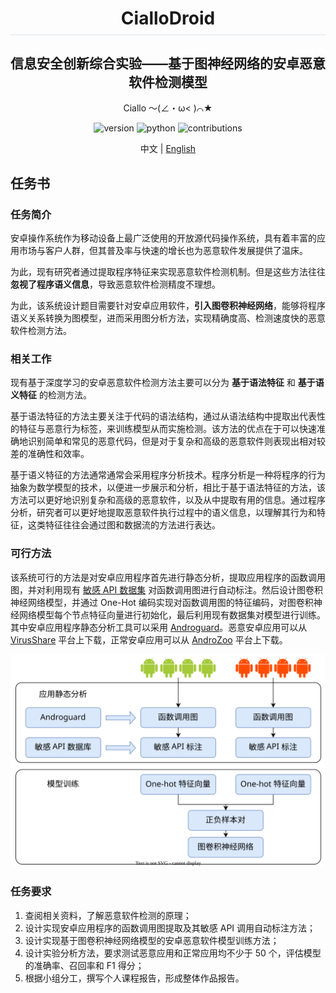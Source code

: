 <!--suppress ALL -->

<div align="center">
    <!--<img src="resources/logo/logo_256.png" alt="logo_256" style="height: 120px" /> -->
	<h1 style="padding-bottom: .3em !important; border-bottom: 1.5px solid #d0d7deb3 !important;">CialloDroid</h1>
</div>

<h2 align="center" style="border-bottom-style: none !important;"> 信息安全创新综合实验——基于图神经网络的安卓恶意软件检测模型 </h2>

<p align="center" style="text-align:center">Ciallo ～(∠・ω< )⌒★</p>

<p align="center" style="text-align:center">
    <img src="https://img.shields.io/badge/version-v0.1.0-brightgreen" alt="version">
    <img src="https://img.shields.io/badge/python-3.9+-yellow" alt="python">
    <img src="https://img.shields.io/badge/contributions-welcome-orange.svg" alt="contributions">
</p>

<p  align="center" style="text-align:center"> 中文 | <a href="README.md"> English </a> </p>

## 任务书

### 任务简介

安卓操作系统作为移动设备上最广泛使用的开放源代码操作系统，具有着丰富的应用市场与客户人群，但其普及率与快速的增长也为恶意软件发展提供了温床。

为此，现有研究者通过提取程序特征来实现恶意软件检测机制。但是这些方法往往 **忽视了程序语义信息**，导致恶意软件检测精度不理想。

为此，该系统设计题目需要针对安卓应用软件，**引入图卷积神经网络**，能够将程序语义关系转换为图模型，进而采用图分析方法，实现精确度高、检测速度快的恶意软件检测方法。

### 相关工作

现有基于深度学习的安卓恶意软件检测方法主要可以分为 **基于语法特征** 和 **基于语义特征** 的检测方法。

基于语法特征的方法主要关注于代码的语法结构，通过从语法结构中提取出代表性的特征与恶意行为标签，来训练模型从而实施检测。该方法的优点在于可以快速准确地识别简单和常见的恶意代码，但是对于复杂和高级的恶意软件则表现出相对较差的准确性和效率。

基于语义特征的方法通常通常会采用程序分析技术。程序分析是一种将程序的行为抽象为数学模型的技术，以便进一步展示和分析，相比于基于语法特征的方法，该方法可以更好地识别复杂和高级的恶意软件，以及从中提取有用的信息。通过程序分析，研究者可以更好地提取恶意软件执行过程中的语义信息，以理解其行为和特征，这类特征往往会通过图和数据流的方法进行表达。

### 可行方法

该系统可行的方法是对安卓应用程序首先进行静态分析，提取应用程序的函数调用图，并对利用现有 [敏感 API 数据集](https://apichecker.github.io/) 对函数调用图进行自动标注。然后设计图卷积神经网络模型，并通过 One-Hot 编码实现对函数调用图的特征编码，对图卷积神经网络模型每个节点特征向量进行初始化，最后利用现有数据集对模型进行训练。其中安卓应用程序静态分析工具可以采用 [Androguard](https://github.com/androguard/androguard)。恶意安卓应用可以从  [VirusShare](https://virusshare.com/) 平台上下载，正常安卓应用可以从 [AndroZoo](https://androzoo.uni.lu/) 平台上下载。

![architecture](img/architecture-zh.svg)

### 任务要求

1. 查阅相关资料，了解恶意软件检测的原理；
2. 设计实现安卓应用程序的函数调用图提取及其敏感 API 调用自动标注方法；
3. 设计实现基于图卷积神经网络模型的安卓恶意软件模型训练方法；
4. 设计实验分析方法，要求测试恶意应用和正常应用均不少于 50 个，评估模型的准确率、召回率和 F1 得分；
5. 根据小组分工，撰写个人课程报告，形成整体作品报告。

